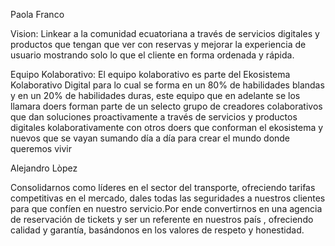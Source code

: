 ﻿
Paola Franco

Vision:
Linkear a la comunidad ecuatoriana a través de servicios digitales y productos que tengan que ver con reservas y mejorar la experiencia de usuario mostrando solo lo que el cliente en forma ordenada y rápida.

Equipo Kolaborativo:
El equipo kolaborativo es parte del Ekosistema Kolaborativo Digital para lo cual se forma en un 80% de habilidades blandas y en un 20% de habilidades duras, este equipo que en adelante se los llamara doers forman parte de un selecto grupo de creadores colaborativos que dan soluciones proactivamente a través de servicios y productos digitales kolaborativamente con otros doers que conforman el ekosistema y nuevos que se vayan sumando día a día para crear el mundo donde queremos vivir

Alejandro Lòpez

Consolidarnos como líderes en el sector del transporte, ofreciendo tarifas competitivas en el mercado, dales todas las seguridades a nuestros clientes para que confíen en nuestro servicio.Por ende convertirnos en una agencia de reservación de tickets y ser un referente en nuestros país , ofreciendo calidad y garantía, basándonos en los valores de respeto y honestidad.
